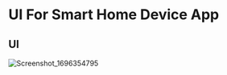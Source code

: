 # UI For Smart Home Device App

## UI
![Screenshot_1696354795](https://github.com/codexharoon/UISmartHomeInFlutter/assets/104395720/90e5c26c-dd42-4f63-b950-bef2aca50819)

